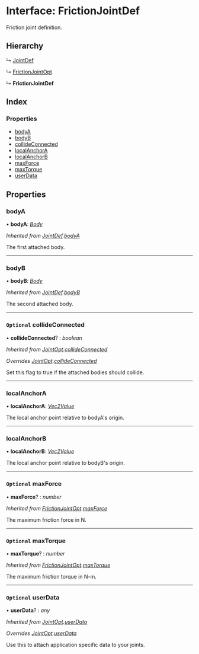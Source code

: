 
# Interface: FrictionJointDef

Friction joint definition.

## Hierarchy

  ↳ [JointDef](/api/interfaces/jointdef)

  ↳ [FrictionJointOpt](/api/interfaces/frictionjointopt)

  ↳ **FrictionJointDef**

## Index

### Properties

* [bodyA](/api/interfaces/frictionjointdef#bodya)
* [bodyB](/api/interfaces/frictionjointdef#bodyb)
* [collideConnected](/api/interfaces/frictionjointdef#optional-collideconnected)
* [localAnchorA](/api/interfaces/frictionjointdef#localanchora)
* [localAnchorB](/api/interfaces/frictionjointdef#localanchorb)
* [maxForce](/api/interfaces/frictionjointdef#optional-maxforce)
* [maxTorque](/api/interfaces/frictionjointdef#optional-maxtorque)
* [userData](/api/interfaces/frictionjointdef#optional-userdata)

## Properties

###  bodyA

• **bodyA**: *[Body](/api/classes/body)*

*Inherited from [JointDef](/api/interfaces/jointdef).[bodyA](/api/interfaces/jointdef#bodya)*

The first attached body.

___

###  bodyB

• **bodyB**: *[Body](/api/classes/body)*

*Inherited from [JointDef](/api/interfaces/jointdef).[bodyB](/api/interfaces/jointdef#bodyb)*

The second attached body.

___

### `Optional` collideConnected

• **collideConnected**? : *boolean*

*Inherited from [JointOpt](/api/interfaces/jointopt).[collideConnected](/api/interfaces/jointopt#optional-collideconnected)*

*Overrides [JointOpt](/api/interfaces/jointopt).[collideConnected](/api/interfaces/jointopt#optional-collideconnected)*

Set this flag to true if the attached bodies
should collide.

___

###  localAnchorA

• **localAnchorA**: *[Vec2Value](/api/interfaces/vec2value)*

The local anchor point relative to bodyA's origin.

___

###  localAnchorB

• **localAnchorB**: *[Vec2Value](/api/interfaces/vec2value)*

The local anchor point relative to bodyB's origin.

___

### `Optional` maxForce

• **maxForce**? : *number*

*Inherited from [FrictionJointOpt](/api/interfaces/frictionjointopt).[maxForce](/api/interfaces/frictionjointopt#optional-maxforce)*

The maximum friction force in N.

___

### `Optional` maxTorque

• **maxTorque**? : *number*

*Inherited from [FrictionJointOpt](/api/interfaces/frictionjointopt).[maxTorque](/api/interfaces/frictionjointopt#optional-maxtorque)*

The maximum friction torque in N-m.

___

### `Optional` userData

• **userData**? : *any*

*Inherited from [JointOpt](/api/interfaces/jointopt).[userData](/api/interfaces/jointopt#optional-userdata)*

*Overrides [JointOpt](/api/interfaces/jointopt).[userData](/api/interfaces/jointopt#optional-userdata)*

Use this to attach application specific data to your joints.
